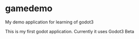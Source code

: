 # gamedemo
My demo application for learning of  godot3

This is my first godot application. Currently it uses Godot3 Beta
